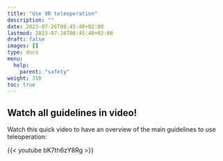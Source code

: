 ```yaml
---
title: "Use VR teleoperation"
description: ""
date: 2023-07-26T08:45:40+02:00
lastmod: 2023-07-26T08:45:40+02:00
draft: false
images: []
type: docs
menu:
  help:
    parent: "safety"
weight: 310
toc: true
---
```


## Watch all guidelines in video!
Watch this quick video to have an overview of the main guidelines to use teleoperation:  

{{< youtube bK7th6zY8Rg >}}  

</br>
